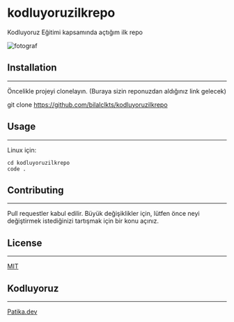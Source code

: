 # kodluyoruzilkrepo
Kodluyoruz Eğitimi kapsamında açtığım ilk repo

![fotograf](https://imgyukle.com/f/2022/11/06/JV57he.jpg)


## Installation
---------------------------
Öncelikle projeyi clonelayın. (Buraya sizin reponuzdan aldığınız link gelecek)

git clone https://github.com/bilalclkts/kodluyoruzilkrepo

## Usage
----------------
Linux için:


```
cd kodluyoruzilkrepo
code .
```

## Contributing
--------------

Pull requestler kabul edilir. Büyük değişiklikler için, lütfen önce neyi değiştirmek istediğinizi tartışmak için bir konu açınız.

## License
-------------------

[MIT](https://choosealicense.com/licenses/mit/)

## Kodluyoruz
------------

[Patika.dev](https://www.patika.dev/)